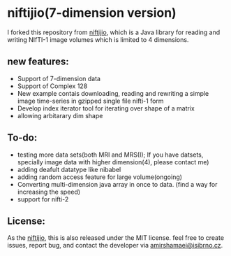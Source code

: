<!-- Copy and paste the converted output. -->

<!-----
NEW: Check the "Suppress top comment" option to remove this info from the output.

Conversion time: 0.302 seconds.


Using this Markdown file:

1. Paste this output into your source file.
2. See the notes and action items below regarding this conversion run.
3. Check the rendered output (headings, lists, code blocks, tables) for proper
   formatting and use a linkchecker before you publish this page.

Conversion notes:

* Docs to Markdown version 1.0β29
* Wed Dec 09 2020 08:52:08 GMT-0800 (PST)
* Source doc: Untitled document
----->



# niftijio(7-dimension version)

I forked this repository from [niftijio](https://github.com/cabeen/niftijio), which is a Java library for reading and writing NIfTI-1 image volumes which is limited to 4 dimensions.


## new features:



*    Support of 7-dimension data
*    Support of Complex 128
*    New example contais downloading, reading and rewriting a simple image time-series in gzipped single file nifti-1 form
*    Develop index iterator tool for iterating over shape of a matrix
*    allowing arbitarary dim shape


## To-do:



*    testing more data sets(both MRI and MRS(I); If you have datsets, specially image data with higher dimension(4), please contact me)
*    adding deafult datatype like nibabel
*    adding random access feature for large volume(ongoing)
*    Converting multi-dimension java array in once to data. (find a way for increasing the speed)
*    support for nifti-2


## License:

As the [niftijio](https://github.com/cabeen/niftijio), this is also released under the MIT license.  feel free to create issues, report bug, and contact the developer via amirshamaei@isibrno.cz.
